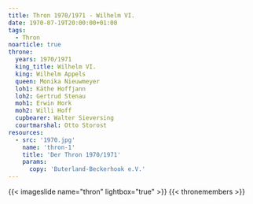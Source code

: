 ```yaml
---
title: Thron 1970/1971 - Wilhelm VI.
date: 1970-07-19T20:00:00+01:00
tags:
  - Thron
noarticle: true
throne:
  years: 1970/1971
  king_title: Wilhelm VI.
  king: Wilhelm Appels
  queen: Monika Nieuwmeyer
  loh1: Käthe Hoffjann
  loh2: Gertrud Stenau
  moh1: Erwin Hork
  moh2: Willi Hoff
  cupbearer: Walter Sieversing
  courtmarshal: Otto Storost
resources:
  - src: '1970.jpg'
    name: 'thron-1'
    title: 'Der Thron 1970/1971'
    params:
      copy: 'Buterland-Beckerhook e.V.'
---
```

{{< imageslide name="thron" lightbox="true" >}}
{{< thronemembers >}}
